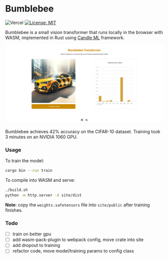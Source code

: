 # Bumblebee

![Vercel](https://therealsujitk-vercel-badge.vercel.app/?app=bumblebee-seven&name=Vercel)
[![License: MIT](https://img.shields.io/badge/License-MIT-yellow.svg)](https://opensource.org/licenses/MIT)

Bumblebee is a small vision transformer that runs locally in the browser with WASM, implemented in Rust using [Candle ML](https://github.com/huggingface/candle) framework.

![](ex.png)

Bumblebee achieves 42% accuracy on the CIFAR-10 dataset. Training took 3 minutes on an NVIDIA 1060 GPU.

### Usage

To train the model:

```bash
cargo bin --run train
```

To compile into WASM and serve:

```bash
./build.sh
python -m http.server -d site/dist
```

**Note**: copy the `weights.safetensors` file into `site/public` after training finishes.

### Todo

- [ ] train on better gpu
- [ ] add wasm-pack-plugin to webpack config, move crate into site
- [ ] add dropout to training
- [ ] refactor code, move model/training params to config class
